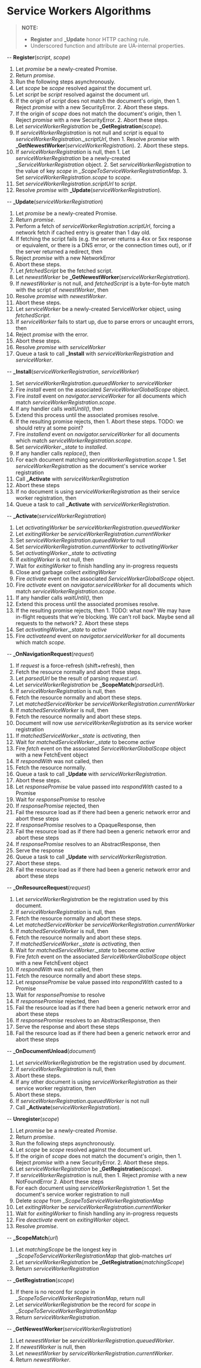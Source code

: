 Service Workers Algorithms
===
> **NOTE:**
>
> - **Register** and **_Update** honor HTTP caching rule.
> - Underscored function and attribute are UA-internal properties.

--
**Register**(_script_, _scope_)

1. Let _promise_ be a newly-created Promise.
2. Return _promise_.
3. Run the following steps asynchronously.
  1. Let _scope_ be _scope_ resolved against the document url.
  2. Let _script_ be _script_ resolved against the document url.
  3. If the origin of _script_ does not match the document's origin, then
    1. Reject _promise_ with a new SecurityError.
    2. Abort these steps.
  4. If the origin of _scope_ does not match the document's origin, then
    1. Reject _promise_ with a new SecurityError.
    2. Abort these steps.
  5. Let _serviceWorkerRegistration_ be **_GetRegistration**(_scope_).
  6. If _serviceWorkerRegistration_ is not null and _script_ is equal to _serviceWorkerRegistration_.*_scriptUrl*, then 
    1. Resolve _promise_ with **_GetNewestWorker**(_serviceWorkerRegistration_).
    2. Abort these steps.
  7. If _serviceWorkerRegistration_ is null, then
    1. Let _serviceWorkerRegistration_ be a newly-created *_ServiceWorkerRegistration* object.
    2. Set _serviceWorkerRegistration_ to the value of key _scope_ in *_ScopeToServiceWorkerRegistrationMap*.
    3. Set _serviceWorkerRegistration_.*scope* to _scope_.
  8. Set _serviceWorkerRegistration_.*scriptUrl* to _script_.
  9. Resolve _promise_ with **_Update**(_serviceWorkerRegistration_).

--
**_Update**(_serviceWorkerRegistration_)

1. Let _promise_ be a newly-created Promise.
2. Return _promise_.
3. Perform a fetch of _serviceWorkerRegistration_.*scriptUrl*, forcing a network fetch if cached entry is greater than 1 day old.
4. If fetching the script fails (e.g. the server returns a 4xx or 5xx response or equivalent, or there is a DNS error, or the connection times out), or if the server returned a redirect, then
  1. Reject _promise_ with a new NetworkError
  2. Abort these steps.
5. Let _fetchedScript_ be the fetched script.
6. Let _newestWorker_ be **_GetNewestWorker**(_serviceWorkerRegistration_).
7. If _newestWorker_ is not null, and _fetchedScript_ is a byte-for-byte match with the script of _newestWorker_, then
  1. Resolve _promise_ with _newestWorker_.
  2. Abort these steps.
8. Let _serviceWorker_ be a newly-created ServiceWorker object, using _fetchedScript_.
9. If _serviceWorker_ fails to start up, due to parse errors or uncaught errors, then
  1. Reject _promise_ with the error.
  2. Abort these steps.
10. Resolve _promise_ with _serviceWorker_
11. Queue a task to call **_Install** with _serviceWorkerRegistration_ and _serviceWorker_.

--
**_Install**(_serviceWorkerRegistration_, _serviceWorker_)

1. Set _serviceWorkerRegistration_.*queuedWorker* to _serviceWorker_
2. Fire _install_ event on the associated _ServiceWorkerGlobalScope_ object.
3. Fire _install_ event on _navigator.serviceWorker_ for all documents which match _serviceWorkerRegistration_.*scope*.
4. If any handler calls _waitUntil()_, then
  1. Extend this process until the associated promises resolve.
  2. If the resulting promise rejects, then
    1. Abort these steps. TODO: we should retry at some point?
5. Fire _installend_ event on _navigator.serviceWorker_ for all documents which match _serviceWorkerRegistration_.*scope*.
6. Set _serviceWorker_.*_state* to _installed_.
7. If any handler calls _replace()_, then
  1. For each document matching _serviceWorkerRegistration_.*scope*
    1. Set _serviceWorkerRegistration_ as the document's service worker registration
  2. Call **_Activate** with _serviceWorkerRegistration_
  3. Abort these steps
8. If no document is using _serviceWorkerRegistration_ as their service worker registration, then
  1. Queue a task to call **_Activate** with _serviceWorkerRegistration_.

--
**_Activate**(_serviceWorkerRegistration_)

1. Let _activatingWorker_ be _serviceWorkerRegistration_.*queuedWorker*
2. Let _exitingWorker_ be _serviceWorkerRegistration_.*currentWorker*
3. Set _serviceWorkerRegistration_.*queuedWorker* to null
4. Set _serviceWorkerRegistration_.*currentWorker* to _activatingWorker_
5. Set _activatingWorker_.*_state* to _activating_
6. If _exitingWorker_ is not null, then
  1. Wait for _exitingWorker_ to finish handling any in-progress requests
  2. Close and garbage collect _exitingWorker_
7. Fire _activate_ event on the associated _ServiceWorkerGlobalScope_ object.
8. Fire _activate_ event on _navigator.serviceWorker_ for all documents which match _serviceWorkerRegistration_.*scope*.
9. If any handler calls _waitUntil()_, then
  1. Extend this process until the associated promises resolve.
  2. If the resulting promise rejects, then
    1. TODO: what now? We may have in-flight requests that we're blocking. We can't roll back. Maybe send all requests to the network?
    2. Abort these steps
10. Set _activatingWorker_.*_state* to _active_
11. Fire _activateend_ event on _navigator.serviceWorker_ for all documents which match _scope_.

--
**_OnNavigationRequest**(_request_)

1. If _request_ is a force-refresh (shift+refresh), then
  1. Fetch the resource normally and abort these steps.
2. Let _parsedUrl_ be the result of parsing _request.url_.
3. Let _serviceWorkerRegistration_ be **_ScopeMatch**(_parsedUrl_).
4. If _serviceWorkerRegistration_ is null, then
  1. Fetch the resource normally and abort these steps.
5. Let _matchedServiceWorker_ be _serviceWorkerRegistration_.*currentWorker*
6. If _matchedServiceWorker_ is null, then
  1. Fetch the resource normally and abort these steps.
7. Document will now use _serviceWorkerRegistration_ as its service worker registration
8. If _matchedServiceWorker_.*_state* is _activating_, then
  1. Wait for _matchedServiceWorker_.*_state* to become _active_
9. Fire _fetch_ event on the associated _ServiceWorkerGlobalScope_ object with a new FetchEvent object
10. If _respondWith_ was not called, then
  1. Fetch the resource normally.
  2. Queue a task to call **_Update** with _serviceWorkerRegistration_.
  3. Abort these steps.
11. Let _responsePromise_ be value passed into _respondWith_ casted to a Promise
12. Wait for _responsePromise_ to resolve
13. If _responsePromise_ rejected, then
  1. Fail the resource load as if there had been a generic network error and abort these steps
14. If _responsePromise_ resolves to a OpaqueResponse, then
  1. Fail the resource load as if there had been a generic network error and abort these steps
15. If _responsePromise_ resolves to an AbstractResponse, then
  1. Serve the response
  2. Queue a task to call **_Update** with _serviceWorkerRegistration_.
  3. Abort these steps.
16. Fail the resource load as if there had been a generic network error and abort these steps

--
**_OnResourceRequest**(_request_)

1. Let _serviceWorkerRegistration_ be the registration used by this document.
2. If _serviceWorkerRegistration_ is null, then
  1. Fetch the resource normally and abort these steps.
3. Let _matchedServiceWorker_ be _serviceWorkerRegistration_.*currentWorker*
4. If _matchedServiceWorker_ is null, then
  1. Fetch the resource normally and abort these steps.
5. If _matchedServiceWorker_.*_state* is _activating_, then
  1. Wait for _matchedServiceWorker_.*_state* to become _active_
6. Fire _fetch_ event on the associated _ServiceWorkerGlobalScope_ object with a new FetchEvent object
7. If _respondWith_ was not called, then
  1. Fetch the resource normally and abort these steps.
8. Let _responsePromise_ be value passed into _respondWith_ casted to a Promise
9. Wait for _responsePromise_ to resolve
10. If _responsePromise_ rejected, then
  1. Fail the resource load as if there had been a generic network error and abort these steps
11. If _responsePromise_ resolves to an AbstractResponse, then
  1. Serve the response and abort these steps
12. Fail the resource load as if there had been a generic network error and abort these steps

--
**_OnDocumentUnload**(_document_)

1. Let _serviceWorkerRegistration_ be the registration used by _document_.
2. If _serviceWorkerRegistration_ is null, then
  1. Abort these steps.
3. If any other document is using _serviceWorkerRegistration_ as their service worker registration, then
  1. Abort these steps.
4. If _serviceWorkerRegistration_.*queuedWorker* is not null
5. Call **_Activate**(_serviceWorkerRegistration_).

--
**Unregister**(_scope_)

1. Let _promise_ be a newly-created _Promise_.
2. Return _promise_.
3. Run the following steps asynchronously.
  1. Let _scope_ be _scope_ resolved against the document url.
  2. If the origin of _scope_ does not match the document's origin, then
    1. Reject _promise_ with a new SecurityError.
    2. Abort these steps.
  3. Let _serviceWorkerRegistration_ be **_GetRegistration**(_scope_).
  4. If _serviceWorkerRegistration_ is null, then
    1. Reject _promise_ with a new NotFoundError
    2. Abort these steps
  5. For each document using _serviceWorkerRegistration_
    1. Set the document's service worker registration to null
  6. Delete _scope_ from *_ScopeToServiceWorkerRegistrationMap*
  7. Let _exitingWorker_ be _serviceWorkerRegistration_.*currentWorker*
  8. Wait for _exitingWorker_ to finish handling any in-progress requests
  9. Fire _deactivate_ event on _exitingWorker_ object.
  10. Resolve _promise_.

--
**_ScopeMatch**(_url_)

1. Let _matchingScope_ be the longest key in *_ScopeToServiceWorkerRegistrationMap* that glob-matches _url_
2. Let _serviceWorkerRegistration_ be **_GetRegistration**(_matchingScope_)
3. Return _serviceWorkerRegistration_

--
**_GetRegistration**(_scope_)

1. If there is no record for _scope_ in *_ScopeToServiceWorkerRegistrationMap*, return null
2. Let _serviceWorkerRegistration_ be the record for _scope_ in *_ScopeToServiceWorkerRegistrationMap*
3. Return _serviceWorkerRegistration_.

--
**_GetNewestWorker**(_serviceWorkerRegistration_)

1. Let _newestWorker_ be _serviceWorkerRegistration_.*queuedWorker*.
2. If _newestWorker_ is null, then
  1. Let _newestWorker_ by _serviceWorkerRegistration_.*currentWorker*.
3. Return _newestWorker_.
